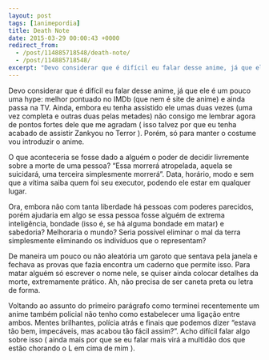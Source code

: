 ```yaml
---
layout: post
tags: [1animepordia]
title: Death Note
date: 2015-03-29 00:00:43 +0000
redirect_from:
  - /post/114885718548/death-note/
  - /post/114885718548/
excerpt: "Devo considerar que é difícil eu falar desse anime, já que ele é um pouco uma hype: melhor pontuado no IMDb (que nem é site de anime) e ainda passa na TV. Ainda, embora eu tenha assistido ele umas duas vezes (uma vez completa e outras duas pelas metades) não consigo me lembrar agora de pontos fortes dele que me agradam ( isso talvez por que eu tenha acabado de assistir Zankyou no Terror ). Porém, só para manter o costume vou introduzir o anime."
---
```


Devo considerar que é difícil eu falar desse anime, já que ele é um
pouco uma hype: melhor pontuado no IMDb (que nem é site de anime) e
ainda passa na TV. Ainda, embora eu tenha assistido ele umas duas vezes
(uma vez completa e outras duas pelas metades) não consigo me lembrar
agora de pontos fortes dele que me agradam ( isso talvez por que eu
tenha acabado de assistir Zankyou no Terror ). Porém, só para manter o
costume vou introduzir o anime.

O que aconteceria se fosse dado a alguém o poder de decidir livremente
sobre a morte de uma pessoa? “Essa morrerá atropelada, aquela se
suicidará, uma terceira simplesmente morrerá”. Data, horário, modo e sem
que a vítima saiba quem foi seu executor, podendo ele estar em qualquer
lugar.

Ora, embora não com tanta liberdade há pessoas com poderes parecidos,
porém ajudaria em algo se essa pessoa fosse alguém de extrema
inteligência, bondade (isso é, se há alguma bondade em matar) e
sabedoria? Melhoraria o mundo? Seria possível eliminar o mal da terra
simplesmente eliminando os indivíduos que o representam?

De maneira um pouco ou não aleatória um garoto que sentava pela janela e
fechava as provas que fazia encontra um caderno que permite isso. Para
matar alguém só escrever o nome nele, se quiser ainda colocar detalhes
da morte, extremamente prático. Ah, não precisa de ser caneta preta ou
letra de forma.

Voltando ao assunto do primeiro parágrafo como terminei recentemente um
anime também policial não tenho como estabelecer uma ligação entre
ambos. Mentes brilhantes, polícia atrás e finais que podemos dizer
“estava tão bem, impecáveis, mas acabou tão fácil assim?”. Acho difícil
falar algo sobre isso ( ainda mais por que se eu falar mais virá a
multidão dos que estão chorando o L em cima de mim ).


